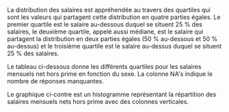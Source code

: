 
La distribution des salaires est appréhendée au travers des quartiles qui sont les valeurs qui partagent cette distribution en quatre parties égales.
Le premier quartile est le salaire au-dessous duquel se situent 25 % des salaires, le deuxième quartile, appelé aussi médiane, est le salaire qui partagent la distribution en deux parties égales (50 % au-dessous et 50 % au-dessus) et le troisième quartile est le salaire au-dessus duquel se situent 25 % des salaires.

Le tableau ci-dessous donne les différents quartiles pour les salaires mensuels net hors prime en fonction du sexe. La colonne NA's indique le nombre de réponses manquantes.

Le graphique ci-contre est un histogramme représentant la répartition des salaires mensuels nets hors prime avec des colonnes verticales.
